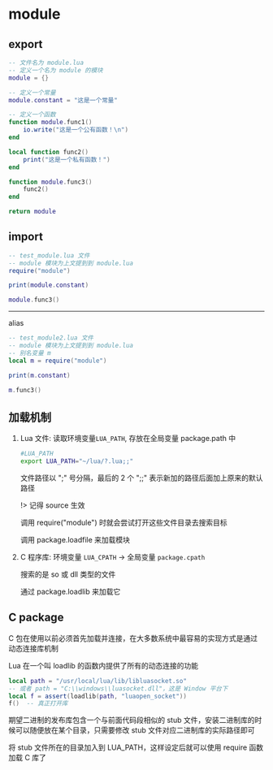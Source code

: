 # module

## export

```lua
-- 文件名为 module.lua
-- 定义一个名为 module 的模块
module = {}

-- 定义一个常量
module.constant = "这是一个常量"

-- 定义一个函数
function module.func1()
    io.write("这是一个公有函数！\n")
end

local function func2()
    print("这是一个私有函数！")
end

function module.func3()
    func2()
end

return module
```

## import

```lua
-- test_module.lua 文件
-- module 模块为上文提到到 module.lua
require("module")

print(module.constant)

module.func3()
```

---

alias

```lua
-- test_module2.lua 文件
-- module 模块为上文提到到 module.lua
-- 别名变量 m
local m = require("module")

print(m.constant)

m.func3()
```

## 加载机制

1.  Lua 文件: 读取环境变量`LUA_PATH`, 存放在全局变量 package.path 中

    ```bash
    #LUA_PATH
    export LUA_PATH="~/lua/?.lua;;"
    ```

    文件路径以 ";" 号分隔，最后的 2 个 ";;" 表示新加的路径后面加上原来的默认路径

    !> 记得 source 生效

    调用 require("module") 时就会尝试打开这些文件目录去搜索目标

    调用 package.loadfile 来加载模块

2.  C 程序库: 环境变量 `LUA_CPATH` -> 全局变量 `package.cpath`

    搜索的是 so 或 dll 类型的文件

    通过 package.loadlib 来加载它

## C package

C 包在使用以前必须首先加载并连接，在大多数系统中最容易的实现方式是通过动态连接库机制

Lua 在一个叫 loadlib 的函数内提供了所有的动态连接的功能

```lua
local path = "/usr/local/lua/lib/libluasocket.so"
-- 或者 path = "C:\\windows\\luasocket.dll"，这是 Window 平台下
local f = assert(loadlib(path, "luaopen_socket"))
f()  -- 真正打开库
```

期望二进制的发布库包含一个与前面代码段相似的 stub 文件，安装二进制库的时候可以随便放在某个目录，只需要修改 stub 文件对应二进制库的实际路径即可

将 stub 文件所在的目录加入到 LUA_PATH，这样设定后就可以使用 require 函数加载 C 库了
